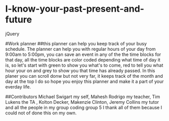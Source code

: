 # I-know-your-past-present-and-future
jQuery

#Work planner 
##this planner can help you keep track of your busy schedule.
The planner can help you with regular hours of your day from 9:00am to 5:00pm, you can save an event in any of the the time blocks for that day, all the time blocks are color coded depending what time of day it is, so let's start with green to show you what's to come, red to tell you what hour your on and grey to show you that time has already passed. In this planer you can scroll donw but not very far, it keeps track of the month and day at the top I do so hope you enjoy this planner and make it a part of your everday life. 




##Contributors
Michael Swigart my self, Mahesh Rodrigo my teacher, Tim Lukens the TA , Kolton Decker, Makenzie Clinton, Jeremy Collins my tutor and all the people in my group coding group 5 I thank all of them because I could not of done this on my own.
